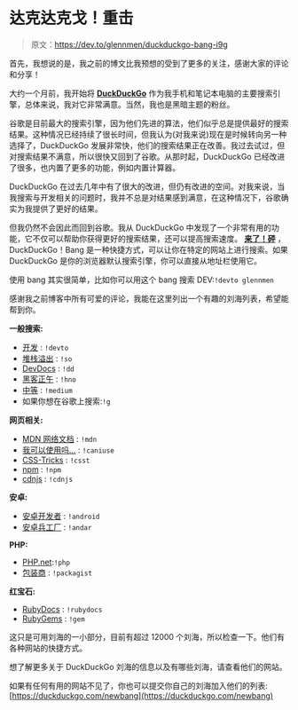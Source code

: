 # 达克达克戈！重击

> 原文：<https://dev.to/glennmen/duckduckgo-bang-i9g>

首先，我想说的是，我之前的博文比我预想的受到了更多的关注，感谢大家的评论和分享！

大约一个月前，我开始将 **[DuckDuckGo](https://duckduckgo.com/)** 作为我手机和笔记本电脑的主要搜索引擎，总体来说，我对它非常满意。当然，我也是黑暗主题的粉丝。

谷歌是目前最大的搜索引擎，因为他们先进的算法，他们似乎总是提供最好的搜索结果。这种情况已经持续了很长时间，但我认为(对我来说)现在是时候转向另一种选择了，DuckDuckGo 发展非常快，他们的搜索结果正在改善。我过去试过，但对搜索结果不满意，所以很快又回到了谷歌。从那时起，DuckDuckGo 已经改进了很多，也内置了更多的功能，例如内置计算器。

DuckDuckGo 在过去几年中有了很大的改进，但仍有改进的空间。对我来说，当我搜索与开发相关的问题时，我并不总是对结果感到满意，在这种情况下，谷歌确实为我提供了更好的结果。

但我仍然不会因此而回到谷歌。我从 DuckDuckGo 中发现了一个非常有用的功能，它不仅可以帮助你获得更好的搜索结果，还可以提高搜索速度。
**[来了！砰](https://duckduckgo.com/bang)** ，DuckDuckGo！Bang 是一种快捷方式，可以让你在特定的网站上进行搜索。如果 DuckDuckGo 是你的浏览器默认搜索引擎，你可以直接从地址栏使用它。

使用 bang 其实很简单，比如你可以用这个 bang 搜索 DEV:`!devto glennmen`

感谢我之前博客中所有可爱的评论，我能在这里列出一个有趣的刘海列表，希望能帮到你。

**一般搜索:**

*   [开发](https://dev.to/) : `!devto`
*   [堆栈溢出](https://stackoverflow.com/) : `!so`
*   [DevDocs](https://devdocs.io/) : `!dd`
*   [黑客正午](https://hackernoon.com/) : `!hno`
*   [中等](https://medium.com/) : `!medium`
*   如果你想在谷歌上搜索:`!g`

**网页相关:**

*   [MDN 网络文档](https://developer.mozilla.org/) : `!mdn`
*   [我可以使用吗...](https://caniuse.com/) : `!caniuse`
*   [CSS-Tricks](https://css-tricks.com/) : `!csst`
*   [npm](https://www.npmjs.com/) : `!npm`
*   [cdnjs](https://cdnjs.com) : `!cdnjs`

**安卓:**

*   [安卓开发者](https://developer.android.com/) : `!android`
*   [安卓兵工厂](https://android-arsenal.com/) : `!andar`

**PHP:**

*   [PHP.net](https://www.php.net/):`!php`
*   [包装商](https://packagist.org) : `!packagist`

**红宝石:**

*   [RubyDocs](https://rubydocs.org/) : `!rubydocs`
*   [RubyGems](https://rubygems.org/) : `!gem`

这只是可用刘海的一小部分，目前有超过 12000 个刘海，所以检查一下。他们有各种网站的快捷方式。

想了解更多关于 DuckDuckGo 刘海的信息以及有哪些刘海，请查看他们的网站。

如果有任何有用的网站不见了，你也可以提交你自己的刘海加入他们的列表:[https://duckduckgo.com/newbang](https://duckduckgo.com/newbang)